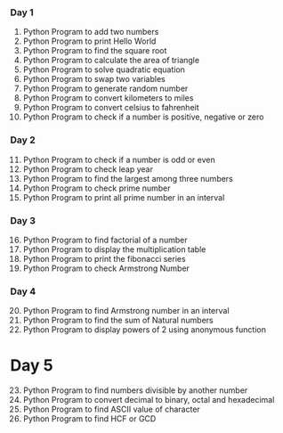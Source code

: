 ### Day 1
1. Python Program to add two numbers
2. Python Program to print Hello World
3. Python Program to find the square root
4. Python Program to calculate the area of triangle
5. Python Program to solve quadratic equation
6. Python Program to swap two variables
7. Python Program to generate random number
8. Python Program to convert kilometers to miles
9. Python Program to convert celsius to fahrenheit
10. Python Program to check if a number is positive, negative or zero  

### Day 2
11. Python Program to check if a number is odd or even
12. Python Program to check leap year
13. Python Program to find the largest among three numbers
14. Python Program to check prime number
15. Python Program to print all prime number in an interval

### Day 3
16. Python Program to find factorial of a number 
17. Python Program to display the multiplication table
18. Python Program to print the fibonacci series
19. Python Program to check Armstrong Number

### Day 4
20. Python Program to find Armstrong number in an interval
21. Python Program to find the sum of Natural numbers
22. Python Program to display powers of 2 using anonymous function

# Day 5  
23. Python Program to find numbers divisible by another number
24. Python Program to convert decimal to binary, octal and hexadecimal
25. Python Program to find ASCII value of character
26. Python Program to find HCF or GCD

